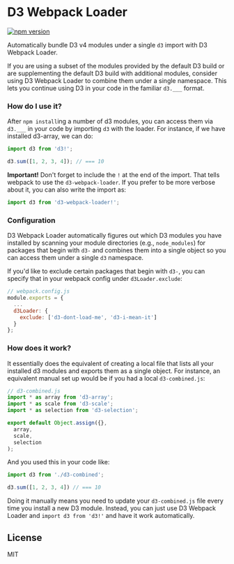 # D3 Webpack Loader

[![npm version](https://badge.fury.io/js/d3-webpack-loader.svg)](https://badge.fury.io/js/d3-webpack-loader)


Automatically bundle D3 v4 modules under a single `d3` import with D3 Webpack Loader.

If you are using a subset of the modules provided by the default D3 build or are supplementing the default D3 build with additional modules, consider using D3 Webpack Loader to combine them under a single namespace. This lets you continue using D3 in your code in the familiar `d3.___` format.

### How do I use it?

After `npm install`ing a number of d3 modules, you can access them via `d3.___` in your code by importing `d3` with the loader. For instance, if we have installed d3-array, we can do:

```js
import d3 from 'd3!';

d3.sum([1, 2, 3, 4]); // === 10
```

**Important!** Don't forget to include the `!` at the end of the import. That tells webpack to use the `d3-webpack-loader`. If you prefer to be more verbose about it, you can also write the import as:

```js
import d3 from 'd3-webpack-loader!';
```

### Configuration

D3 Webpack Loader automatically figures out which D3 modules you have installed by scanning your module directories (e.g., `node_modules`) for packages that begin with `d3-` and combines them into a single object so you can access them under a single `d3` namespace.

If you'd like to exclude certain packages that begin with `d3-`, you can specify that in your webpack config under `d3Loader.exclude`:

```js
// webpack.config.js
module.exports = {
  ...
  d3Loader: {
    exclude: ['d3-dont-load-me', 'd3-i-mean-it']
  }
};
```

### How does it work?

It essentially does the equivalent of creating a local file that lists all your installed d3 modules and exports them as a single object. For instance, an equivalent manual set up would be if you had a local `d3-combined.js`:

```js
// d3-combined.js
import * as array from 'd3-array';
import * as scale from 'd3-scale';
import * as selection from 'd3-selection';

export default Object.assign({},
  array,
  scale,
  selection
);
```

And you used this in your code like:

```js
import d3 from './d3-combined';

d3.sum([1, 2, 3, 4]) // === 10
```

Doing it manually means you need to update your `d3-combined.js` file every time you install a new D3 module. Instead, you can just use D3 Webpack Loader and `import d3 from 'd3!'` and have it work automatically.


## License

MIT
